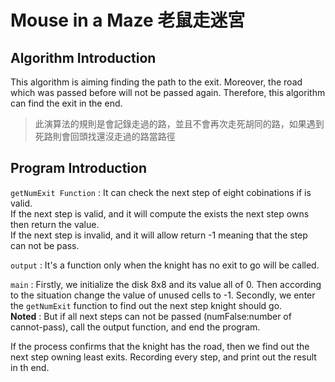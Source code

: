 # Mouse in a Maze 老鼠走迷宮

## Algorithm Introduction
This algorithm is aiming finding the path to the exit. Moreover, the road which was passed before will not be passed again. 
Therefore, this algorithm can find the exit in the end.  
> 此演算法的規則是會記錄走過的路，並且不會再次走死胡同的路，如果遇到死路則會回頭找還沒走過的路當路徑

## Program Introduction
`getNumExit Function` : It can check the next step of eight cobinations if is valid.   
If the next step is valid, and it will compute the exists the next step owns then return the value.  
If the next step is invalid, and it will allow return -1 meaning that the step can not be pass.  

`output` : It's a function only when the knight has no exit to go will be called.  

`main` : Firstly, we initialize the disk 8x8 and its value all of 0. Then according to the situation change the value of unused cells to -1. Secondly, we enter the `getNumExit` function to find out the next step knight should go.  
**Noted** : But if all next steps can not be passed (numFalse:number of cannot-pass), call the output function, and end the program.  

If the process confirms that the knight has the road, then we find out the next step owning least exits.
Recording every step, and print out the result in th end.
